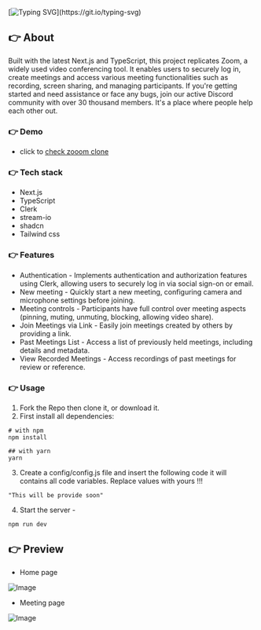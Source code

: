 [![Typing SVG](https://readme-typing-svg.demolab.com?font=Fira+Code&pause=1000&color=F7701A&random=false&width=435&lines=Hi!+Guys++%F0%9F%91%8B;This+is+video+calling+app+clone+Project.)](https://git.io/typing-svg)

## 👉 About
Built with the latest Next.js and TypeScript, this project replicates Zoom, a widely used video conferencing tool. It enables users to securely log in, create meetings and access various meeting functionalities such as recording, screen sharing, and managing participants.
If you're getting started and need assistance or face any bugs, join our active Discord community with over 30 thousand members. It's a place where people help each other out.

### 👉 Demo
* click to [check zooom clone](https://zooom-dusky.vercel.app/)

### 👉 Tech stack
- Next.js
- TypeScript
- Clerk
- stream-io
- shadcn
- Tailwind css

### 👉 Features
* Authentication -  Implements authentication and authorization features using Clerk, allowing users to securely log in via social sign-on or email.
* New meeting - Quickly start a new meeting, configuring camera and microphone settings before joining.
* Meeting controls - Participants have full control over meeting aspects (pinning, muting, unmuting, blocking, allowing video share).
* Join Meetings via Link - Easily join meetings created by others by providing a link.
* Past Meetings List - Access a list of previously held meetings, including details and metadata.
* View Recorded Meetings - Access recordings of past meetings for review or reference.

### 👉 Usage
1. Fork the Repo then clone it, or download it.
2. First install all dependencies:
```
# with npm
npm install

## with yarn
yarn
```
3. Create a config/config.js file and insert the following code it will contains all code variables. Replace values with yours !!!
```
"This will be provide soon"
```
4. Start the server -
````
npm run dev
````

## 👉 Preview
* Home page

![Image](https://github.com/user-attachments/assets/4e7b802e-dcf8-40dd-9e4b-a72c9bfc2e24)
* Meeting page
 
![Image](https://github.com/user-attachments/assets/a3b55ace-0409-40f0-a93c-b573e36c3b20)
